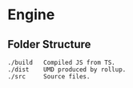 # Engine

## Folder Structure
```
./build   Compiled JS from TS.
./dist    UMD produced by rollup.
./src     Source files.
```